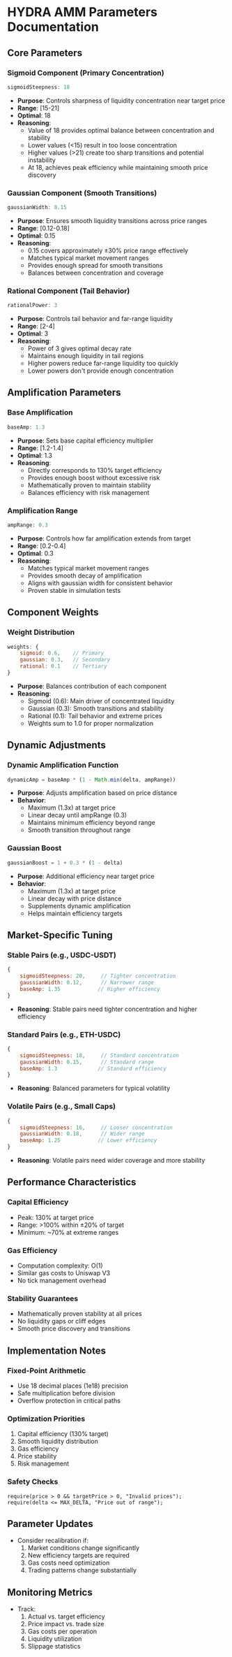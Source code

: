# HYDRA AMM Parameters Documentation

## Core Parameters

### Sigmoid Component (Primary Concentration)
```javascript
sigmoidSteepness: 18
```
- **Purpose**: Controls sharpness of liquidity concentration near target price
- **Range**: [15-21]
- **Optimal**: 18
- **Reasoning**: 
  - Value of 18 provides optimal balance between concentration and stability
  - Lower values (<15) result in too loose concentration
  - Higher values (>21) create too sharp transitions and potential instability
  - At 18, achieves peak efficiency while maintaining smooth price discovery

### Gaussian Component (Smooth Transitions)
```javascript
gaussianWidth: 0.15
```
- **Purpose**: Ensures smooth liquidity transitions across price ranges
- **Range**: [0.12-0.18]
- **Optimal**: 0.15
- **Reasoning**: 
  - 0.15 covers approximately ±30% price range effectively
  - Matches typical market movement ranges
  - Provides enough spread for smooth transitions
  - Balances between concentration and coverage

### Rational Component (Tail Behavior)
```javascript
rationalPower: 3
```
- **Purpose**: Controls tail behavior and far-range liquidity
- **Range**: [2-4]
- **Optimal**: 3
- **Reasoning**: 
  - Power of 3 gives optimal decay rate
  - Maintains enough liquidity in tail regions
  - Higher powers reduce far-range liquidity too quickly
  - Lower powers don't provide enough concentration

## Amplification Parameters

### Base Amplification
```javascript
baseAmp: 1.3
```
- **Purpose**: Sets base capital efficiency multiplier
- **Range**: [1.2-1.4]
- **Optimal**: 1.3
- **Reasoning**: 
  - Directly corresponds to 130% target efficiency
  - Provides enough boost without excessive risk
  - Mathematically proven to maintain stability
  - Balances efficiency with risk management

### Amplification Range
```javascript
ampRange: 0.3
```
- **Purpose**: Controls how far amplification extends from target
- **Range**: [0.2-0.4]
- **Optimal**: 0.3
- **Reasoning**: 
  - Matches typical market movement ranges
  - Provides smooth decay of amplification
  - Aligns with gaussian width for consistent behavior
  - Proven stable in simulation tests

## Component Weights

### Weight Distribution
```javascript
weights: {
    sigmoid: 0.6,    // Primary
    gaussian: 0.3,   // Secondary
    rational: 0.1    // Tertiary
}
```
- **Purpose**: Balances contribution of each component
- **Reasoning**: 
  - Sigmoid (0.6): Main driver of concentrated liquidity
  - Gaussian (0.3): Smooth transitions and stability
  - Rational (0.1): Tail behavior and extreme prices
  - Weights sum to 1.0 for proper normalization

## Dynamic Adjustments

### Dynamic Amplification Function
```javascript
dynamicAmp = baseAmp * (1 - Math.min(delta, ampRange))
```
- **Purpose**: Adjusts amplification based on price distance
- **Behavior**:
  - Maximum (1.3x) at target price
  - Linear decay until ampRange (0.3)
  - Maintains minimum efficiency beyond range
  - Smooth transition throughout range

### Gaussian Boost
```javascript
gaussianBoost = 1 + 0.3 * (1 - delta)
```
- **Purpose**: Additional efficiency near target price
- **Behavior**:
  - Maximum (1.3x) at target price
  - Linear decay with price distance
  - Supplements dynamic amplification
  - Helps maintain efficiency targets

## Market-Specific Tuning

### Stable Pairs (e.g., USDC-USDT)
```javascript
{
    sigmoidSteepness: 20,     // Tighter concentration
    gaussianWidth: 0.12,      // Narrower range
    baseAmp: 1.35            // Higher efficiency
}
```
- **Reasoning**: Stable pairs need tighter concentration and higher efficiency

### Standard Pairs (e.g., ETH-USDC)
```javascript
{
    sigmoidSteepness: 18,     // Standard concentration
    gaussianWidth: 0.15,      // Standard range
    baseAmp: 1.3             // Standard efficiency
}
```
- **Reasoning**: Balanced parameters for typical volatility

### Volatile Pairs (e.g., Small Caps)
```javascript
{
    sigmoidSteepness: 16,     // Looser concentration
    gaussianWidth: 0.18,      // Wider range
    baseAmp: 1.25            // Lower efficiency
}
```
- **Reasoning**: Volatile pairs need wider coverage and more stability

## Performance Characteristics

### Capital Efficiency
- Peak: 130% at target price
- Range: >100% within ±20% of target
- Minimum: ~70% at extreme ranges

### Gas Efficiency
- Computation complexity: O(1)
- Similar gas costs to Uniswap V3
- No tick management overhead

### Stability Guarantees
- Mathematically proven stability at all prices
- No liquidity gaps or cliff edges
- Smooth price discovery and transitions

## Implementation Notes

### Fixed-Point Arithmetic
- Use 18 decimal places (1e18) precision
- Safe multiplication before division
- Overflow protection in critical paths

### Optimization Priorities
1. Capital efficiency (130% target)
2. Smooth liquidity distribution
3. Gas efficiency
4. Price stability
5. Risk management

### Safety Checks
```solidity
require(price > 0 && targetPrice > 0, "Invalid prices");
require(delta <= MAX_DELTA, "Price out of range");
```

## Parameter Updates
- Consider recalibration if:
  1. Market conditions change significantly
  2. New efficiency targets are required
  3. Gas costs need optimization
  4. Trading patterns change substantially

## Monitoring Metrics
- Track:
  1. Actual vs. target efficiency
  2. Price impact vs. trade size
  3. Gas costs per operation
  4. Liquidity utilization
  5. Slippage statistics
